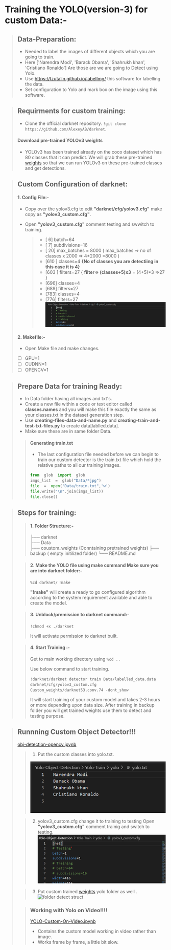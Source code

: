 
# Training the YOLO(version-3) for custom Data:- 

	
> ## Data-Preparation:
> - Needed to label the images of different objects which you are going to train.
> - Here ['Narendra Modi', 'Barack Obama', 'Shahrukh khan', 'Cristiano Ronaldo'] Are those are we are going to Detect using Yolo.
> - Use https://tzutalin.github.io/labelImg/ this software for labelling the data.
> - Set configuration to Yolo and mark box on the image using this software.


> ## Requirments for custom training:
> - Clone the official darknet repository. `!git clone https://github.com/AlexeyAB/darknet`.
> #### Download pre-trained YOLOv3 weights
> - YOLOv3 has been trained already on the coco dataset which has 80 classes that it can predict. We will grab these pre-trained [weights](https://pjreddie.com/media/files/darknet53.conv.74) so that we can run YOLOv3 on these pre-trained classes and get detections.


> ## Custom Configuration of darknet:
> #### 1. Config  File:-
> - Copy over the yolov3.cfg to edit **"darknet/cfg/yolov3.cfg"** make copy as **"yolov3_custom.cfg"**.
> - Open  **"yolov3_custom.cfg"** comment testing and swwitch to training.
>
>    > - [ 6] batch=64
>     > - [ 7] subdivisions=16
>    > - [ 20] max_batches = 8000 ( max_batches => no of classes x 2000 => 4*2000 =8000 )
>    > - [610 ] classes=4 **{No of classes you are detectiing in this case it is 4}**
>     > - [603 ] filters=27 { **filter=> (classes+5)x3** = (4+5)*3 =>27  }
>    > - [696] classes=4 
>     > - [689] filters=27
>    > - [783] classes=4 
>    > - [776] filters=27 
>![Custom Config](../readme-resources/cfg_1.png)
>
> #### 2. Makefile:-
> -  Open Make file and make changes.
>  - [ ] GPU=1
>  - [ ] CUDNN=1
>  - [ ] OPENCV=1

> ## Prepare Data for training Ready:
> - In Data folder having all images and txt's.
> - Create a new file within a code or text editor called  **classes.names**  and you will make this file exactly the same as your classes.txt in the dataset generation step.
> - Use **creating-files-data-and-name.py** and **creating-train-and-test-txt-files.py** to create data[lablled.data].
> - Make sure these are in same folder Data.
> > #### Generating train.txt
> > - The last configuration file needed before we can begin to train our custom detector is the train.txt file which hold the relative paths to all our training images.
> > ``` python 
>  >from  glob  import  glob  
>  >imgs_list  =  glob("Data/*jpg")  
>  >file  =  open("Data/train.txt",'w') 
 >  >file.write("\n".join(imgs_list))  
 >  >file.close()



>## Steps for training: 
>	
>
>  >#### 1. Folder Structure:- 
>	>	├── darknet        
>	>	├── Data             
>	>	├── coustom_weights       (Conntaining  pretrained weights) 
>	>	├── backup              		  ( empty initilized folder)
>	>	└── README.md
>
> >#### 2.  Make the YOLO file using make command **Make sure you are into darknet folder**:-
> >
>  >`%cd darknet/`
>  >`!make` 
>  >
>  > **"!make"** will create a ready to go configured algorithm according to the system requirement available and able to create the model.
>  >
>  
>  >#### 3. Unblock/premission to darknet command:-
>  > `!chmod +x ./darknet`
>  >
>  > It will activate permission to darknet built.
>  
>  > #### 4. Start Training :-
>  > Get to main working directery using `%cd ..` 
>  >
>  > Use below command to start training.
>  >
>  >`!darknet/darknet detector train Data/labelled_data.data darknet/cfg/yolov3_custom.cfg Custom_weights/darknet53.conv.74 -dont_show`
>  >
>  > It will start training of your custom  model and takes 2-3 hours or more depending upon data size.
>   > After training in backup folder you will get trained weights use them to detect and testing purpose.
>   >

> ## Runnning  Custom Object Detector!!!
> [obj-detection-opencv.ipynb](obj-detection-opencv.ipynb)
> 
> > 1. Put the custom classes into yolo.txt.
> >
> > ![classes](../readme-resources/utl_txt.png)
> 
>  >2. yolov3_custom.cfg change it to training to testing
> > 	Open **"yolov3_custom.cfg"** comment trainig and switch to testing.
> > ![test config](../readme-resources/test_cfg.png)
> 
> > 3. Put custom trained [weights](https://drive.google.com/drive/folders/1hnuhcLrEsZ6VQR7bt39FR8zB15LUZp3A?usp=sharing) yolo folder as well .
> ![folder detect struct](.../readme-resources//detect_folder_strtcture.png)
> 
>
> >### Working with Yolo on Video!!!!
> > [YOLO-Custom-On-Video.ipynb](YOLO-Custom-On-Video.ipynb)
> > * Contains the custom model working in video rather than image.
> > * Works frame by frame, a little bit slow.
> 